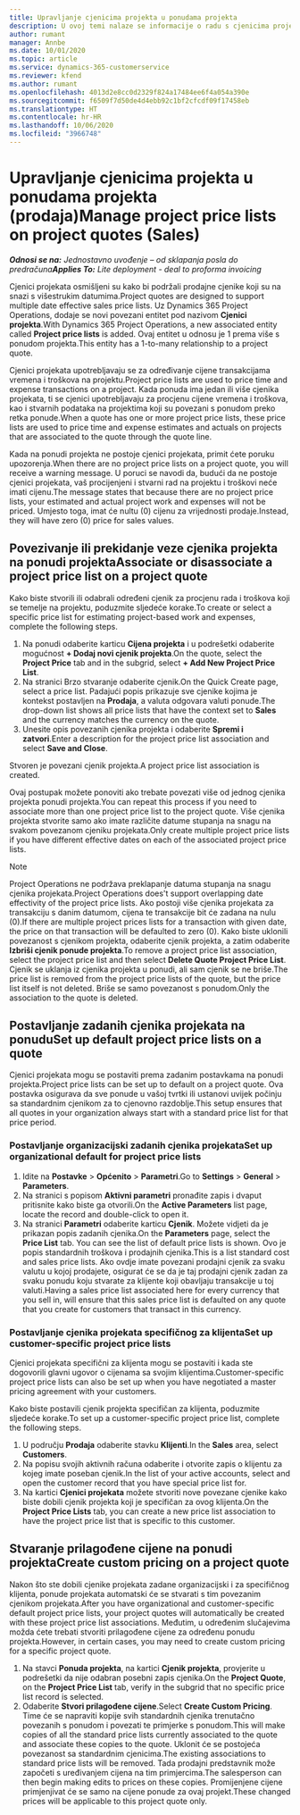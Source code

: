 ```yaml
---
title: Upravljanje cjenicima projekta u ponudama projekta
description: U ovoj temi nalaze se informacije o radu s cjenicima projekta u ponudama. (Sales)
author: rumant
manager: Annbe
ms.date: 10/01/2020
ms.topic: article
ms.service: dynamics-365-customerservice
ms.reviewer: kfend
ms.author: rumant
ms.openlocfilehash: 4013d2e8cc0d2329f824a17484ee6f4a054a390e
ms.sourcegitcommit: f6509f7d50de4d4ebb92c1bf2cfcdf09f17458eb
ms.translationtype: HT
ms.contentlocale: hr-HR
ms.lasthandoff: 10/06/2020
ms.locfileid: "3966748"
---
```

# <a name="manage-project-price-lists-on-project-quotes-sales"></a><span data-ttu-id="49548-104">Upravljanje cjenicima projekta u ponudama projekta (prodaja)</span><span class="sxs-lookup"><span data-stu-id="49548-104">Manage project price lists on project quotes (Sales)</span></span>

<span data-ttu-id="49548-105">_**Odnosi se na:** Jednostavno uvođenje – od sklapanja posla do predračuna_</span><span class="sxs-lookup"><span data-stu-id="49548-105">_**Applies To:** Lite deployment - deal to proforma invoicing_</span></span>

<span data-ttu-id="49548-106">Cjenici projekata osmišljeni su kako bi podržali prodajne cjenike koji su na snazi s višestrukim datumima.</span><span class="sxs-lookup"><span data-stu-id="49548-106">Project quotes are designed to support multiple date effective sales price lists.</span></span> <span data-ttu-id="49548-107">Uz Dynamics 365 Project Operations, dodaje se novi povezani entitet pod nazivom **Cjenici projekta**.</span><span class="sxs-lookup"><span data-stu-id="49548-107">With Dynamics 365 Project Operations, a new associated entity called **Project price lists** is added.</span></span> <span data-ttu-id="49548-108">Ovaj entitet u odnosu je 1 prema više s ponudom projekta.</span><span class="sxs-lookup"><span data-stu-id="49548-108">This entity has a 1-to-many relationship to a project quote.</span></span>

<span data-ttu-id="49548-109">Cjenici projekata upotrebljavaju se za određivanje cijene transakcijama vremena i troškova na projektu.</span><span class="sxs-lookup"><span data-stu-id="49548-109">Project price lists are used to price time and expense transactions on a project.</span></span> <span data-ttu-id="49548-110">Kada ponuda ima jedan ili više cjenika projekata, ti se cjenici upotrebljavaju za procjenu cijene vremena i troškova, kao i stvarnih podataka na projektima koji su povezani s ponudom preko retka ponude.</span><span class="sxs-lookup"><span data-stu-id="49548-110">When a quote has one or more project price lists, these price lists are used to price time and expense estimates and actuals on projects that are associated to the quote through the quote line.</span></span>

<span data-ttu-id="49548-111">Kada na ponudi projekta ne postoje cjenici projekata, primit ćete poruku upozorenja.</span><span class="sxs-lookup"><span data-stu-id="49548-111">When there are no project price lists on a project quote, you will receive a warning message.</span></span> <span data-ttu-id="49548-112">U poruci se navodi da, budući da ne postoje cjenici projekata, vaš procijenjeni i stvarni rad na projektu i troškovi neće imati cijenu.</span><span class="sxs-lookup"><span data-stu-id="49548-112">The message states that because there are no project price lists, your estimated and actual project work and expenses will not be priced.</span></span> <span data-ttu-id="49548-113">Umjesto toga, imat će nultu (0) cijenu za vrijednosti prodaje.</span><span class="sxs-lookup"><span data-stu-id="49548-113">Instead, they will have zero (0) price for sales values.</span></span>

## <a name="associate-or-disassociate-a-project-price-list-on-a-project-quote"></a><span data-ttu-id="49548-114">Povezivanje ili prekidanje veze cjenika projekta na ponudi projekta</span><span class="sxs-lookup"><span data-stu-id="49548-114">Associate or disassociate a project price list on a project quote</span></span>

<span data-ttu-id="49548-115">Kako biste stvorili ili odabrali određeni cjenik za procjenu rada i troškova koji se temelje na projektu, poduzmite sljedeće korake.</span><span class="sxs-lookup"><span data-stu-id="49548-115">To create or select a specific price list for estimating project-based work and expenses, complete the following steps.</span></span>

1. <span data-ttu-id="49548-116">Na ponudi odaberite karticu **Cijena projekta** i u podrešetki odaberite mogućnost **+ Dodaj novi cjenik projekta**.</span><span class="sxs-lookup"><span data-stu-id="49548-116">On the quote, select the **Project Price** tab and in the subgrid, select **+ Add New Project Price List**.</span></span>
2. <span data-ttu-id="49548-117">Na stranici Brzo stvaranje odaberite cjenik.</span><span class="sxs-lookup"><span data-stu-id="49548-117">On the Quick Create page, select a price list.</span></span> <span data-ttu-id="49548-118">Padajući popis prikazuje sve cjenike kojima je kontekst postavljen na **Prodaja**, a valuta odgovara valuti ponude.</span><span class="sxs-lookup"><span data-stu-id="49548-118">The drop-down list shows all price lists that have the context set to **Sales** and the currency matches the currency on the quote.</span></span>
4. <span data-ttu-id="49548-119">Unesite opis povezanih cjenika projekta i odaberite **Spremi i zatvori**.</span><span class="sxs-lookup"><span data-stu-id="49548-119">Enter a description for the project price list association and select **Save and Close**.</span></span>

<span data-ttu-id="49548-120">Stvoren je povezani cjenik projekta.</span><span class="sxs-lookup"><span data-stu-id="49548-120">A project price list association is created.</span></span>

<span data-ttu-id="49548-121">Ovaj postupak možete ponoviti ako trebate povezati više od jednog cjenika projekta ponudi projekta.</span><span class="sxs-lookup"><span data-stu-id="49548-121">You can repeat this process if you need to associate more than one project price list to the project quote.</span></span> <span data-ttu-id="49548-122">Više cjenika projekta stvorite samo ako imate različite datume stupanja na snagu na svakom povezanom cjeniku projekata.</span><span class="sxs-lookup"><span data-stu-id="49548-122">Only create multiple project price lists if you have different effective dates on each of the associated project price lists.</span></span>

> [!NOTE]
> <span data-ttu-id="49548-123">Project Operations ne podržava preklapanje datuma stupanja na snagu cjenika projekata.</span><span class="sxs-lookup"><span data-stu-id="49548-123">Project Operations does't support overlapping date effectivity of the project price lists.</span></span> <span data-ttu-id="49548-124">Ako postoji više cjenika projekata za transakciju s danim datumom, cijena te transakcije bit će zadana na nulu (0).</span><span class="sxs-lookup"><span data-stu-id="49548-124">If there are multiple project prices lists for a transaction with given date, the price on that transaction will be defaulted to zero (0).</span></span>
<span data-ttu-id="49548-125">Kako biste uklonili povezanost s cjenikom projekta, odaberite cjenik projekta, a zatim odaberite **Izbriši cjenik ponude projekta**.</span><span class="sxs-lookup"><span data-stu-id="49548-125">To remove a project price list association, select the project price list and then select **Delete Quote Project Price List**.</span></span> <span data-ttu-id="49548-126">Cjenik se uklanja iz cjenika projekta u ponudi, ali sam cjenik se ne briše.</span><span class="sxs-lookup"><span data-stu-id="49548-126">The price list is removed from the project price lists of the quote, but the price list itself is not deleted.</span></span> <span data-ttu-id="49548-127">Briše se samo povezanost s ponudom.</span><span class="sxs-lookup"><span data-stu-id="49548-127">Only the association to the quote is deleted.</span></span>

## <a name="set-up-default-project-price-lists-on-a-quote"></a><span data-ttu-id="49548-128">Postavljanje zadanih cjenika projekata na ponudu</span><span class="sxs-lookup"><span data-stu-id="49548-128">Set up default project price lists on a quote</span></span>

<span data-ttu-id="49548-129">Cjenici projekata mogu se postaviti prema zadanim postavkama na ponudi projekta.</span><span class="sxs-lookup"><span data-stu-id="49548-129">Project price lists can be set up to default on a project quote.</span></span> <span data-ttu-id="49548-130">Ova postavka osigurava da sve ponude u vašoj tvrtki ili ustanovi uvijek počinju sa standardnim cjenikom za to cjenovno razdoblje.</span><span class="sxs-lookup"><span data-stu-id="49548-130">This setup ensures that all quotes in your organization always start with a standard price list for that price period.</span></span>

### <a name="set-up-organizational-default-for-project-price-lists"></a><span data-ttu-id="49548-131">Postavljanje organizacijski zadanih cjenika projekata</span><span class="sxs-lookup"><span data-stu-id="49548-131">Set up organizational default for project price lists</span></span>

1. <span data-ttu-id="49548-132">Idite na **Postavke** > **Općenito** > **Parametri**.</span><span class="sxs-lookup"><span data-stu-id="49548-132">Go to **Settings** > **General** > **Parameters**.</span></span>
2. <span data-ttu-id="49548-133">Na stranici s popisom **Aktivni parametri** pronađite zapis i dvaput pritisnite kako biste ga otvorili.</span><span class="sxs-lookup"><span data-stu-id="49548-133">On the **Active Parameters** list page, locate the record and double-click to open it.</span></span> 
3. <span data-ttu-id="49548-134">Na stranici **Parametri** odaberite karticu **Cjenik**. Možete vidjeti da je prikazan popis zadanih cjenika.</span><span class="sxs-lookup"><span data-stu-id="49548-134">On the **Parameters** page, select the **Price List** tab. You can see the list of default price lists is shown.</span></span> <span data-ttu-id="49548-135">Ovo je popis standardnih troškova i prodajnih cjenika.</span><span class="sxs-lookup"><span data-stu-id="49548-135">This is a list standard cost and sales price lists.</span></span> <span data-ttu-id="49548-136">Ako ovdje imate povezani prodajni cjenik za svaku valutu u kojoj prodajete, osigurat će se da je taj prodajni cjenik zadan za svaku ponudu koju stvarate za klijente koji obavljaju transakcije u toj valuti.</span><span class="sxs-lookup"><span data-stu-id="49548-136">Having a sales price list associated here for every currency that you sell in, will ensure that this sales price list is defaulted on any quote that you create for customers that transact in this currency.</span></span>

### <a name="set-up-customer-specific-project-price-lists"></a><span data-ttu-id="49548-137">Postavljanje cjenika projekata specifičnog za klijenta</span><span class="sxs-lookup"><span data-stu-id="49548-137">Set up customer-specific project price lists</span></span>

<span data-ttu-id="49548-138">Cjenici projekata specifični za klijenta mogu se postaviti i kada ste dogovorili glavni ugovor o cijenama sa svojim klijentima.</span><span class="sxs-lookup"><span data-stu-id="49548-138">Customer-specific project price lists can also be set up when you have negotiated a master pricing agreement with your customers.</span></span>

<span data-ttu-id="49548-139">Kako biste postavili cjenik projekta specifičan za klijenta, poduzmite sljedeće korake.</span><span class="sxs-lookup"><span data-stu-id="49548-139">To set up a customer-specific project price list, complete the following steps.</span></span>

1. <span data-ttu-id="49548-140">U području **Prodaja** odaberite stavku **Klijenti**.</span><span class="sxs-lookup"><span data-stu-id="49548-140">In the **Sales** area, select **Customers**.</span></span>
2. <span data-ttu-id="49548-141">Na popisu svojih aktivnih računa odaberite i otvorite zapis o klijentu za kojeg imate poseban cjenik.</span><span class="sxs-lookup"><span data-stu-id="49548-141">In the list of your active accounts, select and open the customer record that you have special price list for.</span></span>
3. <span data-ttu-id="49548-142">Na kartici **Cjenici projekata** možete stvoriti nove povezane cjenike kako biste dobili cjenik projekta koji je specifičan za ovog klijenta.</span><span class="sxs-lookup"><span data-stu-id="49548-142">On the **Project Price Lists** tab, you can create a new price list association to have the project price list that is specific to this customer.</span></span>

## <a name="create-custom-pricing-on-a-project-quote"></a><span data-ttu-id="49548-143">Stvaranje prilagođene cijene na ponudi projekta</span><span class="sxs-lookup"><span data-stu-id="49548-143">Create custom pricing on a project quote</span></span>

<span data-ttu-id="49548-144">Nakon što ste dobili cjenike projekata zadane organizacijski i za specifičnog klijenta, ponude projekata automatski će se stvarati s tim povezanim cjenikom projekata.</span><span class="sxs-lookup"><span data-stu-id="49548-144">After you have organizational and customer-specific default project price lists, your project quotes will automatically be created with these project price list associations.</span></span> <span data-ttu-id="49548-145">Međutim, u određenim slučajevima možda ćete trebati stvoriti prilagođene cijene za određenu ponudu projekta.</span><span class="sxs-lookup"><span data-stu-id="49548-145">However, in certain cases, you may need to create custom pricing for a specific project quote.</span></span> 

1. <span data-ttu-id="49548-146">Na stavci **Ponuda projekta**, na kartici **Cjenik projekta**, provjerite u podrešetki da nije odabran posebni zapis cjenika.</span><span class="sxs-lookup"><span data-stu-id="49548-146">On the **Project Quote**, on the **Project Price List** tab, verify in the subgrid that no specific price list record is selected.</span></span>
2. <span data-ttu-id="49548-147">Odaberite **Stvori prilagođene cijene**.</span><span class="sxs-lookup"><span data-stu-id="49548-147">Select **Create Custom Pricing**.</span></span> <span data-ttu-id="49548-148">Time će se napraviti kopije svih standardnih cjenika trenutačno povezanih s ponudom i povezati te primjerke s ponudom.</span><span class="sxs-lookup"><span data-stu-id="49548-148">This will make copies of all the standard price lists currently associated to the quote and associate these copies to the quote.</span></span> <span data-ttu-id="49548-149">Uklonit će se postojeća povezanost sa standardnim cjenicima.</span><span class="sxs-lookup"><span data-stu-id="49548-149">The existing associations to standard price lists will be removed.</span></span> <span data-ttu-id="49548-150">Tada prodajni predstavnik može započeti s uređivanjem cijena na tim primjercima.</span><span class="sxs-lookup"><span data-stu-id="49548-150">The salesperson can then begin making edits to prices on these copies.</span></span> <span data-ttu-id="49548-151">Promijenjene cijene primjenjivat će se samo na cijene ponude za ovaj projekt.</span><span class="sxs-lookup"><span data-stu-id="49548-151">These changed prices will be applicable to this project quote only.</span></span>
